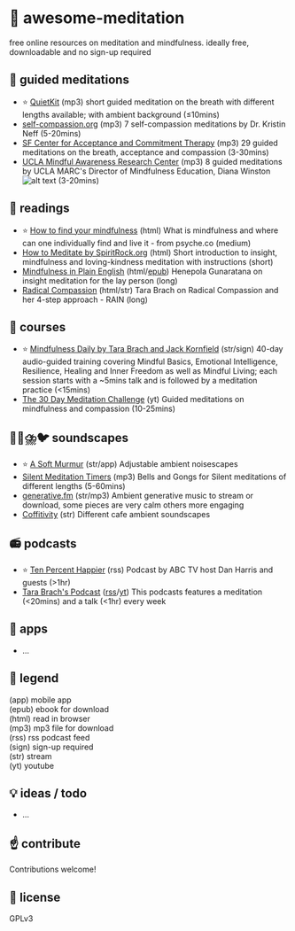 # 🙏️ awesome-meditation 
free online resources on meditation and mindfulness. ideally free, downloadable and no sign-up required

## 🎵️ guided meditations 
* ⭐️ [QuietKit](https://www.quietkit.com) (mp3) short guided meditation on the breath with different lengths available; with ambient background (≤10mins)
* [self-compassion.org](https://self-compassion.org/category/exercises/#guided-meditations) (mp3) 7 self-compassion meditations by Dr. Kristin Neff (5-20mins)
* [SF Center for Acceptance and Commitment Therapy](https://sf-act.com/resources.php) (mp3) 29 guided meditations on the breath, acceptance and compassion (3-30mins)
* [UCLA Mindful Awareness Research Center](https://www.uclahealth.org/marc/mindful-meditations) (mp3) 8 guided meditations by UCLA MARC's Director of Mindfulness Education, Diana Winston ![alt text][ccbyncnd] (3-20mins)

## 📖️ readings 
* ⭐️ [How to find your mindfulness](https://psyche.co/guides/how-to-find-the-mindfulness-practice-that-works-for-you) (html) What is mindfulness and where can one individually find and live it - from psyche.co (medium)
* [How to Meditate by SpiritRock.org](https://www.spiritrock.org/intro-to-insight-2016) (html) Short introduction to insight, mindfulness and loving-kindness meditation with instructions (short)
* [Mindfulness in Plain English](https://mindfulness-in-plain-english.github.io/) (html/[epub](https://jared.updike.org/posts/2019-04-02-meditation-in-plain-english.html)) Henepola Gunaratana on insight meditation for the lay person (long)
* [Radical Compassion](https://insighttimer.com/blog/radical-compassion-part-1-loving-ourselves-and-our-world-into-healing/) (html/str) Tara Brach on Radical Compassion and her 4-step approach - RAIN (long)

## 🏫️ courses 
* ⭐️ [Mindfulness Daily by Tara Brach and Jack Kornfield](https://www.tarabrach.com/mindfulness-daily/) (str/sign) 40-day audio-guided training covering Mindful Basics, Emotional Intelligence, Resilience, Healing and Inner Freedom as well as Mindful Living; each session starts with a ~5mins talk and is followed by a meditation practice (<15mins)
* [The 30 Day Meditation Challenge](https://oneminddharma.com/30-day-meditation-challenge/) (yt) Guided meditations on mindfulness and compassion (10-25mins)

## 🔔️🌳️⛈️🐦️ soundscapes 
* ⭐️ [A Soft Murmur](https://asoftmurmur.com/) (str/app) Adjustable ambient noisescapes
* [Silent Meditation Timers](https://www.the-guided-meditation-site.com/zen-meditation-timer.html) (mp3) Bells and Gongs for Silent meditations of different lengths (5-60mins)
* [generative.fm](https://generative.fm/) (str/mp3) Ambient generative music to stream or download, some pieces are very calm others more engaging 
* [Coffitivity](https://coffitivity.com/) (str) Different cafe ambient soundscapes

## 📻️ podcasts 
* ⭐️ [Ten Percent Happier](https://www.tenpercent.com/podcast/) (rss) Podcast by ABC TV host Dan Harris and guests (>1hr)
* [Tara Brach's Podcast](https://www.tarabrach.com/feed/podcast/) ([rss](https://www.tarabrach.com/feed/podcast/)/[yt](https://www.youtube.com/channel/UCE3E-d8dUieqIbKYIO5-pFg)) This podcasts features a meditation (<20mins) and a talk (<1hr) every week 

## 📱️ apps
* …

## 🔖️ legend 
(app) mobile app   
(epub) ebook for download  
(html) read in browser  
(mp3) mp3 file for download  
(rss) rss podcast feed  
(sign) sign-up required  
(str) stream  
(yt) youtube  

## 💡️ ideas / todo 
* ...


## ☝️ contribute 
Contributions welcome!

## 📜️ license 
GPLv3

[ccbyncnd]: https://licensebuttons.net/l/by-nc-nd/4.0/80x15.png "CC BY-NC-ND"
